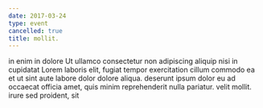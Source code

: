 ```yaml
---
date: 2017-03-24
type: event
cancelled: true
title: mollit.
---
```

in enim in dolore Ut ullamco consectetur non adipiscing aliquip nisi in cupidatat Lorem laboris elit, fugiat tempor exercitation cillum commodo ea et ut sint aute labore dolor dolore aliqua. deserunt ipsum dolor eu ad occaecat officia amet, quis minim reprehenderit nulla pariatur. velit mollit. irure sed proident, sit